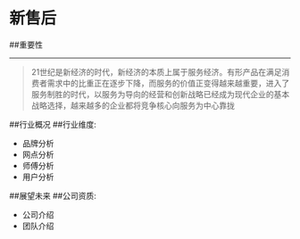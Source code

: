 # 新售后
##重要性
___
>21世纪是新经济的时代，新经济的本质上属于服务经济。有形产品在满足消费者需求中的比重正在逐步下降，而服务的价值正变得越来越重要，进入了服务制胜的时代，以服务为导向的经营和创新战略已经成为现代企业的基本战略选择，越来越多的企业都将竞争核心向服务为中心靠拢

##行业概况
##行业维度:
 * 品牌分析
 * 网点分析
 * 师傅分析
 * 用户分析
 
##展望未来
##公司资质:
  * 公司介绍
  * 团队介绍